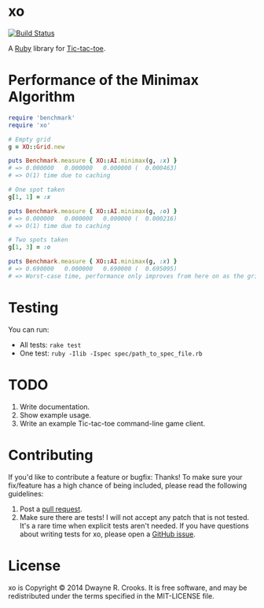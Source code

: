 # xo

[![Build Status](https://travis-ci.org/dwayne/xo.svg?branch=master)](https://travis-ci.org/dwayne/xo)

A [Ruby](http://www.ruby-lang.org/en/) library for [Tic-tac-toe](http://en.wikipedia.org/wiki/Tic-tac-toe).

# Performance of the Minimax Algorithm

```ruby
require 'benchmark'
require 'xo'

# Empty grid
g = XO::Grid.new

puts Benchmark.measure { XO::AI.minimax(g, :x) }
# => 0.000000   0.000000   0.000000 (  0.000463)
# => O(1) time due to caching

# One spot taken
g[1, 1] = :x

puts Benchmark.measure { XO::AI.minimax(g, :o) }
# => 0.000000   0.000000   0.000000 (  0.000216)
# => O(1) time due to caching

# Two spots taken
g[1, 3] = :o

puts Benchmark.measure { XO::AI.minimax(g, :x) }
# => 0.690000   0.000000   0.690000 (  0.695095)
# => Worst-case time, performance only improves from here on as the grid gets filled
```

# Testing

You can run:

- All tests: `rake test`
- One test: `ruby -Ilib -Ispec spec/path_to_spec_file.rb`

# TODO

1. Write documentation.
2. Show example usage.
3. Write an example Tic-tac-toe command-line game client.

# Contributing

If you'd like to contribute a feature or bugfix: Thanks! To make sure your fix/feature has a high chance of being included, please read the following guidelines:

1. Post a [pull request](https://github.com/dwayne/xo/compare/).
2. Make sure there are tests! I will not accept any patch that is not tested. It's a rare time when explicit tests aren't needed. If you have questions about writing tests for xo, please open a [GitHub issue](https://github.com/dwayne/xo/issues/new).

# License

xo is Copyright © 2014 Dwayne R. Crooks. It is free software, and may be redistributed under the terms specified in the MIT-LICENSE file.
